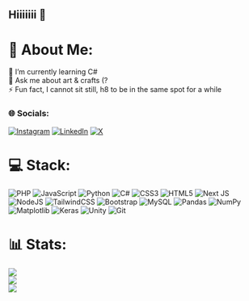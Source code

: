 ## Hiiiiiii 👋

# 💫 About Me:
🌱 I’m currently learning C#<br>💬 Ask me about art & crafts (?<br>⚡ Fun fact, I cannot sit still, h8 to be in the same spot for a while

### 🌐 Socials:
[![Instagram](https://img.shields.io/badge/Instagram-%23E4405F.svg?logo=Instagram&logoColor=white)](https://instagram.com/emfridorcherry) [![LinkedIn](https://img.shields.io/badge/LinkedIn-%230077B5.svg?logo=linkedin&logoColor=white)](https://linkedin.com/in/https://www.linkedin.com/in/rocio-marcos-dev/) [![X](https://img.shields.io/badge/X-black.svg?logo=X&logoColor=white)](https://x.com/https://x.com/EmfCherry) 

# 💻 Stack:
![PHP](https://img.shields.io/badge/php-%23777BB4.svg?style=flat-square&logo=php&logoColor=white) ![JavaScript](https://img.shields.io/badge/javascript-%23323330.svg?style=flat-square&logo=javascript&logoColor=%23F7DF1E) ![Python](https://img.shields.io/badge/python-3670A0?style=flat-square&logo=python&logoColor=ffdd54) ![C#](https://img.shields.io/badge/c%23-%23239120.svg?style=flat-square&logo=csharp&logoColor=white) ![CSS3](https://img.shields.io/badge/css3-%231572B6.svg?style=flat-square&logo=css3&logoColor=white) ![HTML5](https://img.shields.io/badge/html5-%23E34F26.svg?style=flat-square&logo=html5&logoColor=white) ![Next JS](https://img.shields.io/badge/Next-black?style=flat-square&logo=next.js&logoColor=white) ![NodeJS](https://img.shields.io/badge/node.js-6DA55F?style=flat-square&logo=node.js&logoColor=white) ![TailwindCSS](https://img.shields.io/badge/tailwindcss-%2338B2AC.svg?style=flat-square&logo=tailwind-css&logoColor=white) ![Bootstrap](https://img.shields.io/badge/bootstrap-%238511FA.svg?style=flat-square&logo=bootstrap&logoColor=white) ![MySQL](https://img.shields.io/badge/mysql-4479A1.svg?style=flat-square&logo=mysql&logoColor=white) ![Pandas](https://img.shields.io/badge/pandas-%23150458.svg?style=flat-square&logo=pandas&logoColor=white) ![NumPy](https://img.shields.io/badge/numpy-%23013243.svg?style=flat-square&logo=numpy&logoColor=white) ![Matplotlib](https://img.shields.io/badge/Matplotlib-%23ffffff.svg?style=flat-square&logo=Matplotlib&logoColor=black) ![Keras](https://img.shields.io/badge/Keras-%23D00000.svg?style=flat-square&logo=Keras&logoColor=white) ![Unity](https://img.shields.io/badge/unity-%23000000.svg?style=flat-square&logo=unity&logoColor=white) ![Git](https://img.shields.io/badge/git-%23F05033.svg?style=flat-square&logo=git&logoColor=white)

# 📊 Stats:
![](https://github-readme-stats.vercel.app/api?username=Roo&theme=blueberry&hide_border=true&include_all_commits=true&count_private=false)<br/>
![](https://nirzak-streak-stats.vercel.app/?user=Roo&theme=blueberry&hide_border=true)<br/>
![](https://github-readme-stats.vercel.app/api/top-langs/?username=Roo&theme=blueberry&hide_border=true&include_all_commits=true&count_private=false&layout=compact)

<!-- Proudly created with GPRM ( https://gprm.itsvg.in ) -->
